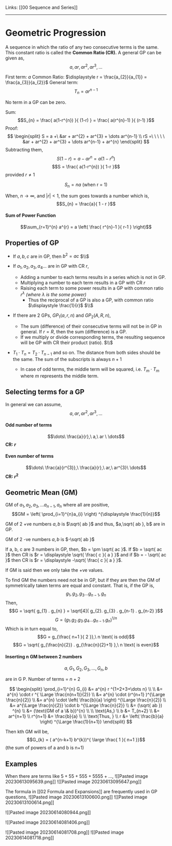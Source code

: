 Links: [[00 Sequence and Series]]
___
# Geometric Progression

A sequence in which the ratio of any two consecutive terms is the same. This constant ratio is called the **Common Ratio (CR).** 
A general GP can be given as,
$$a, ar, ar^{2}, ar^{3}, \dots$$

First term: $a$
Common Ratio: $\displaystyle r = \frac{a_{2}}{a_{1}} = \frac{a_{3}}{a_{2}}$
General term:
$$T_{n} = ar^{n-1}$$

No term in a GP can be zero. 

Sum:
$$S_{n} = \frac{ a(1-r^{n}) }{ (1-r) } = \frac{ a(r^{n}-1) }{ (r-1) }$$
Proof:
$$
\begin{split}
S = a +\ &ar + ar^{2} + ar^{3} + \dots ar^{n-1} \\
rS =\ \ \ \ \ &ar + ar^{2} + ar^{3} + \dots ar^{n-1} + ar^{n}
\end{split}
$$
Subtracting them,
$$S(1-r) = a - ar^{n} = a(1-r^{n})$$
$$S = \frac{ a(1-r^{n}) }{ 1-r }$$
provided $r \neq 1$

$$S_{n} = na \text{ (when r = 1)}$$

When, $n \to \infty$, and $|r| < 1$, the sum goes towards a number which is,
$$S_{n} = \frac{a}{ 1 - r }$$

#### Sum of Power Function
$$\sum_{r=1}^{n} a^{r} = a \left( \frac{ r^{n}-1 }{ r-1 } \right)$$


## Properties of GP

- If $a,b,c$ are in GP, then $b^{2} = ac$
  $\\$

- If $a_{1},a_{2},a_{3},a_{4}\dots$ are in GP with CR $r$,
	- Adding a number to each terms results in a series which is not in GP. 
	- Multiplying a number to each term results in a GP with CR $r$
	- Raising each term to some power results in a GP with common ratio $r^{\lambda}$ *(where $\lambda$ is the some power)*
		- Thus the reciprocal of a GP is also a GP, with common ratio $\displaystyle \frac{1}{r}$
	  $\\$


- If there are 2 GPs, $GP_{1}(a,r,n)$ and $GP_{2}(A,R,n)$,
	- The sum (difference) of their consecutive terms will not be in GP in general. If $r = R$, then the sum (difference) is a GP. 
	- If we multiply or divide corresponding terms, the resulting sequence will be GP with CR their product (ratio).
	  $\\$


- $T_{1} \cdot T_{n} = T_{2} \cdot T_{n-1}$ and so on. The distance from both sides should be the same. The sum of the subscripts is always $n+1$
	- In case of odd terms, the middle term will be squared, i.e. $T_{m} \cdot T_{m}$ where $m$ represents the middle term. 

## Selecting terms for a GP
In general we can assume,
$$a, ar, ar^{2}, ar^{3}, \dots$$

#### Odd number of terms
$$\dots\ \frac{a}{r},\ a,\ ar \ \dots$$
**CR: $r$**

#### Even number of terms
$$\dots\ \frac{a}{r^{3}},\ \frac{a}{r},\ ar,\ ar^{3}\ \dots$$
**CR: $r^{2}$**

## Geometric Mean (GM)

 GM of $a_{1},a_{2},a_{3},\dots a_{n-1},a_{n}$ where all are positive, 
   $$GM = \left( \prod_{i=1}^{n}a_{i} \right) ^{\displaystyle \frac{1}{n}}$$


 GM of 2 +ve numbers $a, b$ is $\sqrt{ ab }$ and thus, $a,\sqrt{ ab }, b$ are in GP. 

GM of 2 -ve numbers $a, b$ is $-\sqrt{ ab }$

If a, b, c are 3 numbers in GP, then, $b = \pm \sqrt{ ac }$. If $b = \sqrt{ ac }$ then CR is $r = \displaystyle \sqrt{ \frac{ c }{ a } }$ and if $b = - \sqrt{ ac }$ then CR is $r = \displaystyle -\sqrt{ \frac{ c }{ a } }$. 

If GM is said then we only take the +ve values. 


To find GM the numbers need not be in GP, but if they are then the GM of symmetrically taken terms are equal and constant. 
That is, if the GP is,
$$g_{1}, g_{2},g_{3} \dots g_{n-1}, g_{n}$$
Then,
$$G = \sqrt{ g_{1} . g_{n} } = \sqrt[4]{ g_{2}. g_{3} . g_{n-1} . g_{n-2} }$$ 
$$G = (g_{1}. g_{2}. g_{3}. g_{4} \dots g_{n-1}. g_{n})^{1/n}$$
Which is in turn equal to,
$$G = g_{\frac{ n+1 }{ 2 }},\ n \text{ is odd}$$
$$G = \sqrt{ g_{\frac{n}{2}} . g_{\frac{n}{2}+1} },\ n \text{ is even}$$

#### Inserting n GM between 2 numbers

$$a, G_{1}, G_{2}, G_{3}, \dots, G_{n},b$$ 

are in G  P.
Number of terms = $n+2$

$$
\begin{split}
\prod_{i=1}^{n} G_{i} &=  a^{n} r ^{1+2+3+\dots n} \\
\\
&=  a^{n} \cdot r ^{ \Large \frac{n(n+1)}{2}} 
\\
&=  a^{n} \cdot (r^{n+1} )^{\Large \frac{n}{2}} 
\\
&= a^{n} \cdot \left( \frac{b}{a}  \right) ^{\Large \frac{n}{2}} 
\\
&= a^{\Large \frac{n}{2}} \cdot b ^{\Large \frac{n}{2}} 
\\
&= (\sqrt{ ab }) ^{n} 
\\
&= (\text{GM of a \& b})^{n} \\
\\
\text{As,} 
\\
b &=  T_{n+2} 
\\
 &= ar^{n+1} 
 \\
r^{n+1} &= \frac{b}{a} \\
\\
\text{Thus, } 
\\
r &= \left( \frac{b}{a} \right) ^{\Large \frac{1}{n+1}}
\end{split}
$$

Then kth GM will be,
$$G_{k} = ( a^{n-k+1} b^{k})^{ \large \frac{ 1 }{ n+1 }}$$
(the sum of powers of a and b is n+1)

## Examples
When there are terms like $5 + 55 + 555 + 5555 + \dots$,
![[Pasted image 20230613095639.png]]
![[Pasted image 20230613095647.png]]

The formula in [[02 Formula and Expansions]] are frequently used in GP questions,
![[Pasted image 20230613100600.png]]
![[Pasted image 20230613100614.png]]

![[Pasted image 20230614080944.png]]

![[Pasted image 20230614081406.png]]


![[Pasted image 20230614081708.png]]
![[Pasted image 20230614081718.png]]